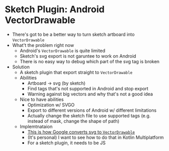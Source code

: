 # Sketch Plugin: Android VectorDrawable

- There's got to be a better way to turn sketch artboard into `VectorDrawable`
- What't the problem right now
  - Android's `VectorDrawable` is quite limited
  - Sketch's svg export is not garuntee to work on Android
  - There is no easy way to debug which part of the svg tag is broken
- Solution
  - A sketch plugin that export straight to `VectorDrawable`
  - Abilities
    - Artboard -> svg (by sketch)
    - Find tags that's not supported in Android and stop export
    - Warning against big vectors and why that's not a good idea
  - Nice to have abilities
    - Optimization w/ SVGO
    - Export to different versions of Android w/ different limitations
    - Actually change the sketch file to use supported tags (e.g. instead of mask, change the shape of path)
  - Implemtnataion
    - [This is how Google converts svg to `VectorDrawable`](https://android.googlesource.com/platform/tools/base/+/master/sdk-common/src/main/java/com/android/ide/common/vectordrawable/Svg2Vector.java)
    - (It's personal) I want to see how to do that in Kotlin Multiplatform
    - For a sketch plugin, it needs to be JS
